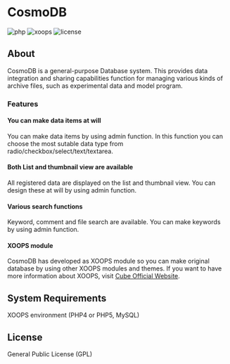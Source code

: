 # CosmoDB
![php](https://img.shields.io/badge/PHP-4.0-blue.svg)
![xoops](https://img.shields.io/badge/XOOPS-module-green.svg)
![license](https://img.shields.io/badge/license-GPL2.0-blue.svg)

## About
CosmoDB is a general-purpose Database system. This provides data integration and sharing capabilities function for managing various kinds of archive files, such as experimental data and model program.

### Features
#### You can make data items at will
You can make data items by using admin function. In this function you can choose the most sutable data type from radio/checkbox/select/text/textarea.

#### Both List and thumbnail view are available
All registered data are displayed on the list and thumbnail view. You can design these at will by using admin function.

#### Various search functions
Keyword, comment and file search are available. You can make keywords by using admin function.

#### XOOPS module
CosmoDB has developed as XOOPS module so you can make original database by using other XOOPS modules and themes.
If you want to have more information about XOOPS, visit [Cube Official Website](http://xoopscube.org/).

## System Requirements
XOOPS environment (PHP4 or PHP5, MySQL)

## License
General Public License (GPL)
